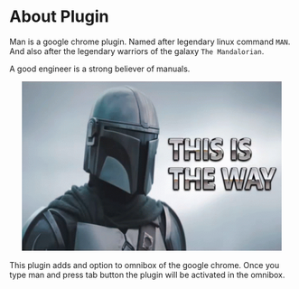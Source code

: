 # About Plugin

Man is a google chrome plugin. Named after legendary linux command `MAN`.
And also after the legendary warriors of the galaxy `The Mandalorian`.

A good engineer is a strong believer of manuals.

<p align="center">
    <img width="460" height="300" src="https://github.com/isurudevj/man/raw/main/github-docs/mando.gif">
</p>

This plugin adds and option to omnibox of the google chrome.
Once you type man and press tab button the plugin will be activated in the omnibox.
